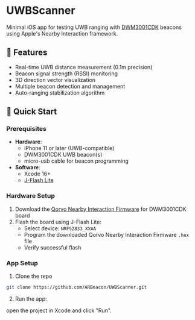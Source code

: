 # UWBScanner

Minimal iOS app for testing UWB ranging with [DWM3001CDK](https://www.qorvo.com/products/p/DWM3001CDK) beacons using Apple's Nearby Interaction framework.

## 📱 Features
- Real-time UWB distance measurement (0.1m precision)
- Beacon signal strength (RSSI) monitoring
- 3D direction vector visualization
- Multiple beacon detection and management
- Auto-ranging stabilization algorithm

## 🚀 Quick Start

### Prerequisites
- **Hardware**:
  - iPhone 11 or later (UWB-compatible)
  - DWM3001CDK UWB beacon(s)
  - micro-usb cable for beacon programming
- **Software**:
  - Xcode 16+
  - [J-Flash Lite](https://www.segger.com/products/debug-probes/j-link/technology/flash-download/)

### Hardware Setup
1. Download the [Qorvo Nearby Interaction Firmware](https://www.qorvo.com/products/p/DWM3001CDK#evaluation-tools) for DWM3001CDK board
2. Flash the board using J-Flash Lite:
   - Select device: `NRF52833_XXAA`
   - Program the downloaded Qorvo Nearby Interaction Firmware `.hex` file
   - Verify successful flash

### App Setup
1. Clone the repo
```bash
git clone https://github.com/ARBeacon/UWBScanner.git
```
2. Run the app:

open the project in Xcode and click "Run".